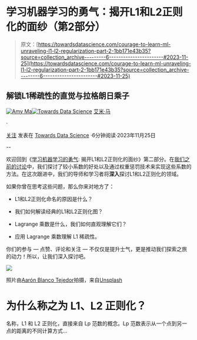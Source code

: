 # 学习机器学习的勇气：揭开L1和L2正则化的面纱（第2部分）

> 原文：[https://towardsdatascience.com/courage-to-learn-ml-unraveling-l1-l2-regularization-part-2-1bb171e43b35?source=collection_archive---------6-----------------------#2023-11-25](https://towardsdatascience.com/courage-to-learn-ml-unraveling-l1-l2-regularization-part-2-1bb171e43b35?source=collection_archive---------6-----------------------#2023-11-25)

## 解锁L1稀疏性的直觉与拉格朗日乘子

[](https://amyma101.medium.com/?source=post_page-----1bb171e43b35--------------------------------)[![Amy Ma](../Images/2edf55456a1f92724535a1441fa2bef5.png)](https://amyma101.medium.com/?source=post_page-----1bb171e43b35--------------------------------)[](https://towardsdatascience.com/?source=post_page-----1bb171e43b35--------------------------------)[![Towards Data Science](../Images/a6ff2676ffcc0c7aad8aaf1d79379785.png)](https://towardsdatascience.com/?source=post_page-----1bb171e43b35--------------------------------) [艾米·马](https://amyma101.medium.com/?source=post_page-----1bb171e43b35--------------------------------)

·

[关注](https://medium.com/m/signin?actionUrl=https%3A%2F%2Fmedium.com%2F_%2Fsubscribe%2Fuser%2Fd6d8df787b&operation=register&redirect=https%3A%2F%2Ftowardsdatascience.com%2Fcourage-to-learn-ml-unraveling-l1-l2-regularization-part-2-1bb171e43b35&user=Amy+Ma&userId=d6d8df787b&source=post_page-d6d8df787b----1bb171e43b35---------------------post_header-----------) 发表在 [Towards Data Science](https://towardsdatascience.com/?source=post_page-----1bb171e43b35--------------------------------) ·6分钟阅读·2023年11月25日[](https://medium.com/m/signin?actionUrl=https%3A%2F%2Fmedium.com%2F_%2Fvote%2Ftowards-data-science%2F1bb171e43b35&operation=register&redirect=https%3A%2F%2Ftowardsdatascience.com%2Fcourage-to-learn-ml-unraveling-l1-l2-regularization-part-2-1bb171e43b35&user=Amy+Ma&userId=d6d8df787b&source=-----1bb171e43b35---------------------clap_footer-----------)

--

[](https://medium.com/m/signin?actionUrl=https%3A%2F%2Fmedium.com%2F_%2Fbookmark%2Fp%2F1bb171e43b35&operation=register&redirect=https%3A%2F%2Ftowardsdatascience.com%2Fcourage-to-learn-ml-unraveling-l1-l2-regularization-part-2-1bb171e43b35&source=-----1bb171e43b35---------------------bookmark_footer-----------)

欢迎回到《[学习机器学习的勇气](/towardsdatascience.com/tagged/courage-to-learn-ml): 揭开L1和L2正则化的面纱》第二部分。在[我们之前的讨论](https://medium.com/@yujing-ma45/understanding-l1-l2-regularization-part-1-9c7affe6f920)中，我们探讨了较小系数的好处以及通过权重惩罚技术来实现这些系数的方法。在这次跟进中，我们的导师和学习者将**深入**探讨L1和L2正则化的领域。

如果你曾在思考这些问题，那么你来对地方了：

+   L1和L2正则化命名的原因是什么？

+   我们如何解读经典的L1和L2正则化图？

+   Lagrange 乘数是什么，我们如何直观理解它们？

+   应用 Lagrange 乘数理解 L1 稀疏性。

你们的参与 — 点赞、评论和关注 — 不仅仅是提升士气，更是推动我们探索之旅的动力！所以，让我们深入探讨吧。

![](../Images/eb38cadf6bb97d614c0c0bc8ddd9755a.png)

照片由[Aarón Blanco Tejedor](https://unsplash.com/@the_meaning_of_love?utm_source=medium&utm_medium=referral)拍摄，来自[Unsplash](https://unsplash.com/?utm_source=medium&utm_medium=referral)

# 为什么称之为 L1、L2 正则化？

名称，L1 和 L2 正则化，直接来自 Lp 范数的概念。Lp 范数表示从一个点到另一点的距离的不同计算方式…
